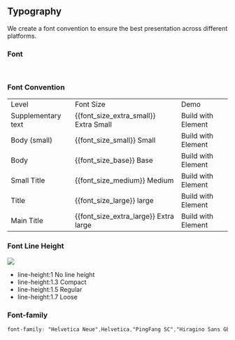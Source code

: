 <script>
  import bus from '../../bus';
  import { ACTION_USER_CONFIG_UPDATE } from '../../components/theme/constant.js';
  const varMap = [
    '$--font-size-extra-large',
    '$--font-size-large',
    '$--font-size-medium',
    '$--font-size-base',
    '$--font-size-small',
    '$--font-size-extra-small'
  ];
  const original = {
    'font_size_extra_large': '20px',
    'font_size_large': '18px',
    'font_size_medium': '16px',
    'font_size_base': '14px',
    'font_size_small': '13px',
    'font_size_extra_small': '12px'
  };
  export default {
    created() {
      bus.$on(ACTION_USER_CONFIG_UPDATE, this.setGlobal);
    },
    mounted() {
      this.setGlobal();
    },
    methods: {
      tintColor(color, tint) {
        return tintColor(color, tint);
      },
      setGlobal() {
        if (window.userThemeConfig) {
          this.global = window.userThemeConfig.global;
        }
      }
    },
    data() {
      return {
        global: {},
        'font_size_extra_large': '',
        'font_size_large': '',
        'font_size_medium': '',
        'font_size_base': '',
        'font_size_small': '',
        'font_size_extra_small': ''
      };
    },
    watch: {
      global: {
        immediate: true,
        handler(value) {
          varMap.forEach((v) => {
            const key = v.replace('$--', '').replace(/-/g, '_');
            if (value[v]) {
              this[key] = value[v];
            } else {
              this[key] = original[key];
            }
          });
        }
      }
    },
  }
</script>

## Typography

We create a font convention to ensure the best presentation across different platforms.

### Font
<div class="demo-term-box">
<img src="../../assets/images/term-pingfang.png" alt="">
<img src="../../assets/images/term-hiragino.png" alt="">
<img src="../../assets/images/term-microsoft.png" alt="">
<img src="../../assets/images/term-sf.png" alt="">
<img src="../../assets/images/term-helvetica.png" alt="">
<img src="../../assets/images/term-arial.png" alt="">
</div>

### Font Convention

<table class="demo-typo-size">
  <tbody>
  <tr
    >
      <td>Level</td>
      <td>Font Size</td>
      <td class="color-dark-light">Demo</td>
    </tr>
    <tr
    :style="{ fontSize: font_size_extra_small }"
    >
      <td>Supplementary text</td>
      <td class="color-dark-light">{{font_size_extra_small}} Extra Small</td>
      <td>Build with Element</td>
    </tr>
    <tr
    :style="{ fontSize: font_size_small }"
    >
      <td>Body (small)</td>
      <td class="color-dark-light">{{font_size_small}} Small</td>
      <td>Build with Element</td>
    </tr>
    <tr
    :style="{ fontSize: font_size_base }"
    >
      <td>Body</td>
      <td class="color-dark-light">{{font_size_base}} Base</td>
      <td>Build with Element</td>
    </tr>
    <tr
    :style="{ fontSize: font_size_medium }"
    >
      <td >Small Title</td>
      <td class="color-dark-light">{{font_size_medium}} Medium</td>
      <td>Build with Element</td>
    </tr>
    <tr
    :style="{ fontSize: font_size_large }"
    >
      <td>Title</td>
      <td class="color-dark-light">{{font_size_large}} large</td>
      <td>Build with Element</td>
    </tr>
    <tr
    :style="{ fontSize: font_size_extra_large }"
    >
      <td>Main Title</td>
      <td class="color-dark-light">{{font_size_extra_large}} Extra large</td>
      <td>Build with Element</td>
    </tr>
  </tbody>
</table>

### Font Line Height

<div>
<img class="lineH-left" src="~examples/assets/images/typography.png" />
<ul class="lineH-right">
<li>line-height:1 <span>No line height</span></li>
<li>line-height:1.3 <span>Compact</span></li>
<li>line-height:1.5 <span>Regular</span></li>
<li>line-height:1.7 <span>Loose</span></li>
</ul>
</div>

### Font-family

```css
font-family: "Helvetica Neue",Helvetica,"PingFang SC","Hiragino Sans GB","Microsoft YaHei","微软雅黑",Arial,sans-serif;
```
